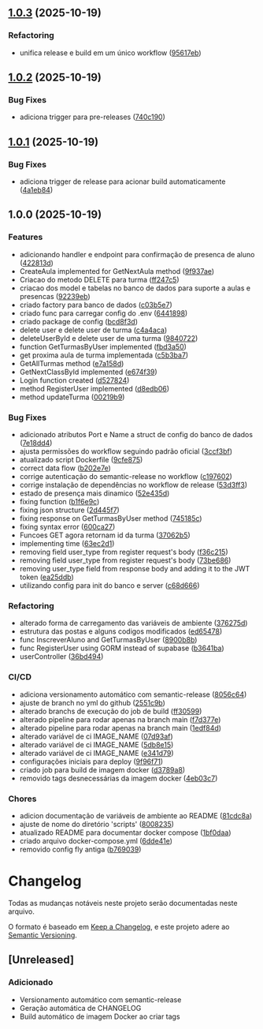 ## [1.0.3](https://github.com/nucleo-de-esportes/backend/compare/v1.0.2...v1.0.3) (2025-10-19)


### Refactoring

* unifica release e build em um único workflow ([95617eb](https://github.com/nucleo-de-esportes/backend/commit/95617eb0e2e8468644f1becb282e02d3f215f9c9))

## [1.0.2](https://github.com/nucleo-de-esportes/backend/compare/v1.0.1...v1.0.2) (2025-10-19)


### Bug Fixes

* adiciona trigger para pre-releases ([740c190](https://github.com/nucleo-de-esportes/backend/commit/740c190f173c640e7ca3582e1ebaf2855ae05e31))

## [1.0.1](https://github.com/nucleo-de-esportes/backend/compare/v1.0.0...v1.0.1) (2025-10-19)


### Bug Fixes

* adiciona trigger de release para acionar build automaticamente ([4a1eb84](https://github.com/nucleo-de-esportes/backend/commit/4a1eb8431ac2788124dc82becdde86ee7bc196f5))

## 1.0.0 (2025-10-19)


### Features

* adicionando handler e endpoint para confirmação de presenca de aluno ([422813d](https://github.com/nucleo-de-esportes/backend/commit/422813d1b2376ffc073d1c7cee8bc759a07e4bf8))
* CreateAula implemented for GetNextAula method ([9f937ae](https://github.com/nucleo-de-esportes/backend/commit/9f937ae220b2795263217d15451e9013a556aa65))
* Criacao do metodo DELETE para turma ([ff247c5](https://github.com/nucleo-de-esportes/backend/commit/ff247c5a05aa2366cc65f1e2a1aefd16ee1ac5a5))
* criacao dos model e tabelas no banco de dados para suporte a aulas e presencas ([92239eb](https://github.com/nucleo-de-esportes/backend/commit/92239eb4b7b980850c81742636b36ac3d0bb0a41))
* criado factory para banco de dados ([c03b5e7](https://github.com/nucleo-de-esportes/backend/commit/c03b5e7a49f4665675d841df32315379d67f0c56))
* criado func para carregar config do .env ([6441898](https://github.com/nucleo-de-esportes/backend/commit/64418980dadc4be8d78ca440e5bd68585a1e4369))
* criado package de config ([bcd8f3d](https://github.com/nucleo-de-esportes/backend/commit/bcd8f3d9b5d665153503330459915afff323818c))
* delete user e delete user de turma ([c4a4aca](https://github.com/nucleo-de-esportes/backend/commit/c4a4aca7971bd391d81c5cfa2d7c63b57eaf8d93))
* deleteUserById e delete user de uma turma ([9840722](https://github.com/nucleo-de-esportes/backend/commit/98407223f2a84215c3c58f942e8b331319747855))
* function GetTurmasByUser implemented ([fbd3a50](https://github.com/nucleo-de-esportes/backend/commit/fbd3a5031042ecd2b0c107aa934e4b0be598a4bc))
* get proxima aula de turma implementada ([c5b3ba7](https://github.com/nucleo-de-esportes/backend/commit/c5b3ba7d92058381d0d3770924fc00432ea0dfc7))
* GetAllTurmas method ([e7a158d](https://github.com/nucleo-de-esportes/backend/commit/e7a158dbf24bd6b08fd545583c97feb444055dfd))
* GetNextClassById implemented ([e674f39](https://github.com/nucleo-de-esportes/backend/commit/e674f39e38621f5b857adb9036b8deda39046d04))
* Login function created ([d527824](https://github.com/nucleo-de-esportes/backend/commit/d527824381af96339ef445ee819e70ce1939fa2d))
* method RegisterUser implemented ([d8edb06](https://github.com/nucleo-de-esportes/backend/commit/d8edb06e426abdb74dd9a3742b7f7330ec9fc77c))
* method updateTurma ([00219b9](https://github.com/nucleo-de-esportes/backend/commit/00219b92435bc5a4b0756e2097a855bc2a7a9572))


### Bug Fixes

* adicionado atributos Port e Name a struct de config do banco de dados ([7e18dd4](https://github.com/nucleo-de-esportes/backend/commit/7e18dd43ec3e0cd177c2151417fe84e259f687b5))
* ajusta permissões do workflow seguindo padrão oficial ([3ccf3bf](https://github.com/nucleo-de-esportes/backend/commit/3ccf3bfd9b88cd95ea77fdecd5b6a0b8cdcc3a79))
* atualizado script Dockerfile ([9cfe875](https://github.com/nucleo-de-esportes/backend/commit/9cfe875deb49d67d86c5d12a7c75f577afeb576c))
* correct data flow ([b202e7e](https://github.com/nucleo-de-esportes/backend/commit/b202e7eed5f29e99448152bd6be8a4a9332cbf20))
* corrige autenticação do semantic-release no workflow ([c197602](https://github.com/nucleo-de-esportes/backend/commit/c19760200a58dbb6f7f123c3778a92ad783239a3))
* corrige instalação de dependências no workflow de release ([53d3ff3](https://github.com/nucleo-de-esportes/backend/commit/53d3ff3e548815aa7470d3967a703dcc3947d674))
* estado de presença mais dinamico ([52e435d](https://github.com/nucleo-de-esportes/backend/commit/52e435d30cde41157b70ac84082ac103c0759fa1))
* fixing function ([b1f6e9c](https://github.com/nucleo-de-esportes/backend/commit/b1f6e9c1178a3dea47ed3ed2870989a710ca4056))
* fixing json structure ([2d445f7](https://github.com/nucleo-de-esportes/backend/commit/2d445f7aeab322dac88522f07a6b7e916f5ecb9f))
* fixing response on GetTurmasByUser method ([745185c](https://github.com/nucleo-de-esportes/backend/commit/745185cd445ca8fe42a2f8b4e0efd74fbf5fb61a))
* fixing syntax error ([600ca27](https://github.com/nucleo-de-esportes/backend/commit/600ca273f12d388ac342a2245012d15192889d2c))
* Funcoes GET agora retornam id da turma ([37062b5](https://github.com/nucleo-de-esportes/backend/commit/37062b52a67ca44ac939e96359184e5e8557f380))
* implementing time ([63ec2d1](https://github.com/nucleo-de-esportes/backend/commit/63ec2d1ebc6bec11530403a2e2eb4c7122d48ad2))
* removing field user_type from register request's body ([f36c215](https://github.com/nucleo-de-esportes/backend/commit/f36c21533b493fbf117a7d12a872774432a58a0b))
* removing field user_type from register request's body ([73be686](https://github.com/nucleo-de-esportes/backend/commit/73be6868c98a76a99d4ae9dd7a0223435a5790c5))
* removing user_type field from response body and adding it to the JWT token ([ea25ddb](https://github.com/nucleo-de-esportes/backend/commit/ea25ddba0065fb0c3b0bedc160efb8e41e0b2d62))
* utilizando config para init do banco e server ([c68d666](https://github.com/nucleo-de-esportes/backend/commit/c68d666b46456dff6fb9d81949252c23bdc2464b))


### Refactoring

* alterado forma de carregamento das variáveis de ambiente ([376275d](https://github.com/nucleo-de-esportes/backend/commit/376275de77326d1d2611a866a9dabd355d715154))
* estrutura das postas e alguns codigos modificados ([ed65478](https://github.com/nucleo-de-esportes/backend/commit/ed65478398772a82f06afa30b1fe094aebba21b2))
* func InscreverAluno and GetTurmasByUser ([8900b8b](https://github.com/nucleo-de-esportes/backend/commit/8900b8bd9ab229a1a6313d54c877350743ef830f))
* func RegisterUser using GORM instead of supabase ([b3641ba](https://github.com/nucleo-de-esportes/backend/commit/b3641baa86f8584c5abc139ac1f00a4b3f2e5a6a))
* userController ([36bd494](https://github.com/nucleo-de-esportes/backend/commit/36bd494db813251c74de873dc3a5c3aae665176c))


### CI/CD

* adiciona versionamento automático com semantic-release ([8056c64](https://github.com/nucleo-de-esportes/backend/commit/8056c64c9bd85753c5892c267e806c509de53dd2))
* ajuste de branch no yml do github ([2551c9b](https://github.com/nucleo-de-esportes/backend/commit/2551c9bc23720bcf120b6f8f4f4c34388cafb637))
* alterado branchs de execução do job de build ([ff30599](https://github.com/nucleo-de-esportes/backend/commit/ff3059983d0e7c9a877e2e459e29d3e98be7dbb5))
* alterado pipeline para rodar apenas na branch main ([f7d377e](https://github.com/nucleo-de-esportes/backend/commit/f7d377ee647d92d255d2d7da35335c6a8504bd1e))
* alterado pipeline para rodar apenas na branch main ([1edf84d](https://github.com/nucleo-de-esportes/backend/commit/1edf84dff286d4489a234ea122be8b1be6c6c231))
* alterado variável de ci IMAGE_NAME ([07d93af](https://github.com/nucleo-de-esportes/backend/commit/07d93afcb88a29cf6296328d22020b8754cf92f1))
* alterado variável de ci IMAGE_NAME ([5db8e15](https://github.com/nucleo-de-esportes/backend/commit/5db8e1593a316ba35e49c6cf77f861fbd236384e))
* alterado variável de ci IMAGE_NAME ([e341d79](https://github.com/nucleo-de-esportes/backend/commit/e341d79232fabf78c01b4df7282516f955377d8a))
* configurações iniciais para deploy ([9f96f71](https://github.com/nucleo-de-esportes/backend/commit/9f96f715a659f1aa07cf9bb1bc080ada9532dad1))
* criado job para build de imagem docker ([d3789a8](https://github.com/nucleo-de-esportes/backend/commit/d3789a8ecbca6127181e4b4e55dc18f8fafcad91))
* removido tags desnecessárias da imagem docker ([4eb03c7](https://github.com/nucleo-de-esportes/backend/commit/4eb03c7d7c41fea5e880ebd639723a854c752acd))


### Chores

* adicion documentação de variáveis de ambiente ao README ([81cdc8a](https://github.com/nucleo-de-esportes/backend/commit/81cdc8a3d1958de236d972458f1c5a0e7f5617ab))
* ajuste de nome do diretório 'scripts' ([8008235](https://github.com/nucleo-de-esportes/backend/commit/8008235cd77b9e604056e18b554339e9d59eba97))
* atualizado README para documentar docker compose ([1bf0daa](https://github.com/nucleo-de-esportes/backend/commit/1bf0daa0e2c4d7029a75c371eaa82b6984bb5490))
* criado arquivo docker-compose.yml ([6dde41e](https://github.com/nucleo-de-esportes/backend/commit/6dde41e467360b9901a5f8fffc9d809872056d7d))
* removido config fly antiga ([b769039](https://github.com/nucleo-de-esportes/backend/commit/b7690398a87d5116c9d972476976bf3e2683ddfa))

# Changelog

Todas as mudanças notáveis neste projeto serão documentadas neste arquivo.

O formato é baseado em [Keep a Changelog](https://keepachangelog.com/pt-BR/1.0.0/),
e este projeto adere ao [Semantic Versioning](https://semver.org/lang/pt-BR/).

## [Unreleased]

### Adicionado
- Versionamento automático com semantic-release
- Geração automática de CHANGELOG
- Build automático de imagem Docker ao criar tags
